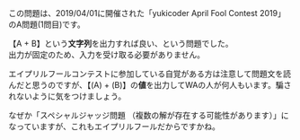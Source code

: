 この問題は、2019/04/01に開催された「yukicoder April Fool Contest 2019」のA問題(1問目)です。

【A + B】という**文字列**を出力すれば良い、という問題でした。  
出力が固定のため、入力を受け取る必要がありません。

エイプリルフールコンテストに参加している自覚がある方は注意して問題文を読んだと思うのですが、【\(A\) + \(B\)】の**値**を出力してWAの人が何人もいます。騙されないように気をつけましょう。

なぜか「スペシャルジャッジ問題 （複数の解が存在する可能性があります）」になっていますが、これもエイプリルフールだからですかね。